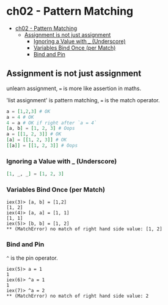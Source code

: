 # ch02 - Pattern Matching

- [ch02 - Pattern Matching](#ch02---pattern-matching)
  - [Assignment is not just assignment](#assignment-is-not-just-assignment)
    - [Ignoring a Value with _ (Underscore)](#ignoring-a-value-with-_-underscore)
    - [Variables Bind Once (per Match)](#variables-bind-once-per-match)
    - [Bind and Pin](#bind-and-pin)

## Assignment is not just assignment

unlearn assignment, `=` is more like assertion in maths.

'list assignment' is pattern matching, `=` is the match operator.

```elixir
a = [1,2,3] # OK
a = 4 # OK
4 = a # OK if right after `a = 4`
[a, b] = [1, 2, 3] # Oops
a = [[1, 2, 3]] # OK
[a] = [[1, 2, 3]] # OK
[[a]] = [[1, 2, 3]] # Oops
```

### Ignoring a Value with _ (Underscore)

```elixir
[1, _, _] = [1, 2, 3]
```

### Variables Bind Once (per Match)

```text
iex(3)> [a, b] = [1,2]
[1, 2]
iex(4)> [a, a] = [1, 1]
[1, 1]
iex(5)> [b, b] = [1, 2]
** (MatchError) no match of right hand side value: [1, 2]
```

### Bind and Pin

`^` is the pin operator.

```text
iex(5)> a = 1
1
iex(6)> ^a = 1
1
iex(7)> ^a = 2
** (MatchError) no match of right hand side value: 2
```
